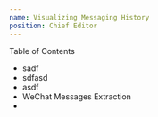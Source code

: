 ```yaml
---
name: Visualizing Messaging History
position: Chief Editor
---
```


Table of Contents
- sadf
- sdfasd
- asdf
- WeChat Messages Extraction
- 